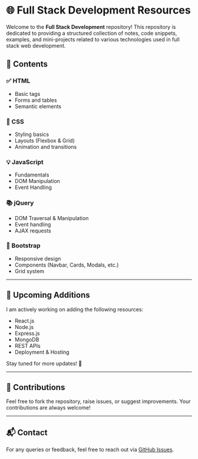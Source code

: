 # 🌐 Full Stack Development Resources

Welcome to the **Full Stack Development** repository! This repository is dedicated to providing a structured collection of notes, code snippets, examples, and mini-projects related to various technologies used in full stack web development.

## 📁 Contents

### ✅ HTML
- Basic tags
- Forms and tables
- Semantic elements

### 🎨 CSS
- Styling basics
- Layouts (Flexbox & Grid)
- Animation and transitions

### 💡 JavaScript
- Fundamentals
- DOM Manipulation
- Event Handling

### 📚 jQuery
- DOM Traversal & Manipulation
- Event handling
- AJAX requests

### 🧰 Bootstrap
- Responsive design
- Components (Navbar, Cards, Modals, etc.)
- Grid system

---

## 🚧 Upcoming Additions

I am actively working on adding the following resources:

- React.js
- Node.js
- Express.js
- MongoDB
- REST APIs
- Deployment & Hosting

Stay tuned for more updates! 🔔

---

## 🙌 Contributions

Feel free to fork the repository, raise issues, or suggest improvements. Your contributions are always welcome!

---

## 📬 Contact

For any queries or feedback, feel free to reach out via [GitHub Issues]([https://github.com/Mazid2003/Job-practice/Full-Stack](https://github.com/Mazid2003/Job-practice/tree/main/Full%20Stack)/issues).



